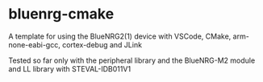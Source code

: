 # bluenrg-cmake

A template for using the BlueNRG2(1) device with VSCode, CMake, arm-none-eabi-gcc, cortex-debug and JLink

Tested so far only with the peripheral library and the BlueNRG-M2 module and LL library with STEVAL-IDB011V1